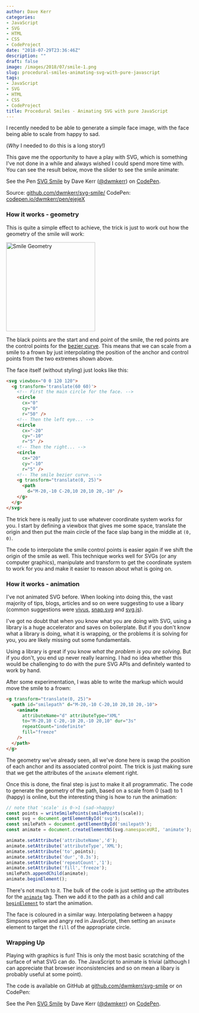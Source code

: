 ```yaml
---
author: Dave Kerr
categories:
- JavaScript
- SVG
- HTML
- CSS
- CodeProject
date: "2018-07-29T23:36:46Z"
description: ""
draft: false
image: /images/2018/07/smile-1.png
slug: procedural-smiles-animating-svg-with-pure-javascript
tags:
- JavaScript
- SVG
- HTML
- CSS
- CodeProject
title: Procedural Smiles - Animating SVG with pure JavaScript
---
```



I recently needed to be able to generate a simple face image, with the face being able to scale from happy to sad.

(*Why* I needed to do this is a long story!)

This gave me the opportunity to have a play with SVG, which is something I've not done in a while and always wished I could spend more time with. You can see the result below, move the slider to see the smile animate:

<p data-height="265" data-theme-id="0" data-slug-hash="ejejeX" data-default-tab="result" data-user="dwmkerr" data-pen-title="SVG Smile" class="codepen">See the Pen <a href="https://codepen.io/dwmkerr/pen/ejejeX/">SVG Smile</a> by Dave Kerr (<a href="https://codepen.io/dwmkerr">@dwmkerr</a>) on <a href="https://codepen.io">CodePen</a>.</p>
<script async src="https://static.codepen.io/assets/embed/ei.js"></script>

Source: [github.com/dwmkerr/svg-smile/](https://github.com/dwmkerr/svg-smile)
CodePen: [codepen.io/dwmkerr/pen/ejejeX](https://codepen.io/dwmkerr/pen/ejejeX)

### How it works - geometry

This is quite a simple effect to achieve, the trick is just to work out how the geometry of the smile will work:

<img alt="Smile Geometry" src="/images/2018/07/points.jpg" style="width: 240px;">


The black points are the start and end point of the smile, the red points are the control points for the [bezier curve](^1). This means that we can scale from a smile to a frown by just interpolating the position of the anchor and control points from the two extremes shown above.

The face itself (without styling) just looks like this:

```html
<svg viewbox="0 0 120 120">
  <g transform='translate(60 60)'>
    <!-- First the main circle for the face. -->
    <circle
      cx="0"
      cy="0"
      r="50" />
    <!-- Then the left eye... -->
    <circle
      cx="-20"
      cy="-10"
      r="5" />
    <!-- Then the right... -->
    <circle
      cx="20"
      cy="-10"
      r="5" />
    <!-- The smile bezier curve. -->
    <g transform="translate(0, 25)">
      <path
        d="M-20,-10 C-20,10 20,10 20,-10" />
    </g>
  </g>
</svg>
```

The trick here is really just to use whatever coordinate system works for you. I start by defining a viewbox that gives me some space, translate the origin and then put the main circle of the face slap bang in the middle at `(0, 0)`.

The code to interpolate the smile control points is easier again if we shift the origin of the smile as well. This technique works well for SVGs (or any computer graphics), manipulate and transform to get the coordinate system to work for you and make it easier to reason about what is going on.

### How it works - animation

I've not animated SVG before. When looking into doing this, the vast majority of tips, blogs, articles and so on were suggesting to use a libary (common suggestions were [vivus](https://maxwellito.github.io/vivus/), [snap.svg](http://snapsvg.io/) and [svg.js](http://svgjs.com/)).

I've got no doubt that when you know what you are doing with SVG, using a library is a huge accelerator and saves on boilerplate. But if you don't know what a library is doing, what it is wrapping, or the problems it is solving for you, you are likely missing out some fundamentals.

Using a library is great if you know *what the problem is you are solving*. But if you don't, you end up never really learning. I had no idea whether this would be challenging to do with the pure SVG APIs and definitely wanted to work by hand.

After some experimentation, I was able to write the markup which would move the smile to a frown:

```html
<g transform="translate(0, 25)">
  <path id="smilepath" d="M-20,-10 C-20,10 20,10 20,-10">
    <animate
      attributeName="d" attributeType="XML"
      to="M-20,10 C-20,-10 20,-10 20,10" dur="3s"
      repeatCount="indefinite"
      fill="freeze"
    />
  </path>
</g>
```

The geometry we've already seen, all we've done here is swap the position of each anchor and its associated control point. The trick is just making sure that we get the attributes of the `animate` element right.

Once this is done, the final step is just to make it all programmatic. The code to generate the geometry of the path, based on a scale from 0 (sad) to 1 (happy) is online, but the interesting thing is how to run the animation:

```js
// note that 'scale' is 0->1 (sad->happy)
const points = writeSmilePoints(smilePoints(scale));
const svg = document.getElementById('svg');
const smilePath = document.getElementById('smilepath');
const animate = document.createElementNS(svg.namespaceURI, 'animate');

animate.setAttribute('attributeName','d');
animate.setAttribute('attributeType','XML');
animate.setAttribute('to',points);
animate.setAttribute('dur','0.3s');
animate.setAttribute('repeatCount','1');
animate.setAttribute('fill','freeze');
smilePath.appendChild(animate);
animate.beginElement();
```

There's not much to it. The bulk of the code is just setting up the attributes for the [`animate`](https://developer.mozilla.org/en-US/docs/Web/SVG/Element/animate) tag. Then we add it to the path as a child and call [`beginElement`](https://developer.mozilla.org/en-US/docs/Web/API/SVGAnimationElement) to start the animation.

The face is coloured in a similar way. Interpolating between a happy Simpsons yellow and angry red in JavaScript, then setting an `animate` element to target the `fill` of the appropriate circle.

### Wrapping Up

Playing with graphics is fun! This is only the most basic scratching of the surface of what SVG can do. The JavaScript to animate is trivial (although I can appreciate that browser inconsistencies and so on mean a libary is probably useful at some point).

The code is available on GitHub at [github.com/dwmkerr/svg-smile](https://github.com/dwmkerr/svg-smile) or on CodePen:

<p data-height="265" data-theme-id="0" data-slug-hash="ejejeX" data-default-tab="js,result" data-user="dwmkerr" data-pen-title="SVG Smile" class="codepen">See the Pen <a href="https://codepen.io/dwmkerr/pen/ejejeX/">SVG Smile</a> by Dave Kerr (<a href="https://codepen.io/dwmkerr">@dwmkerr</a>) on <a href="https://codepen.io">CodePen</a>.</p>
<script async src="https://static.codepen.io/assets/embed/ei.js"></script>

